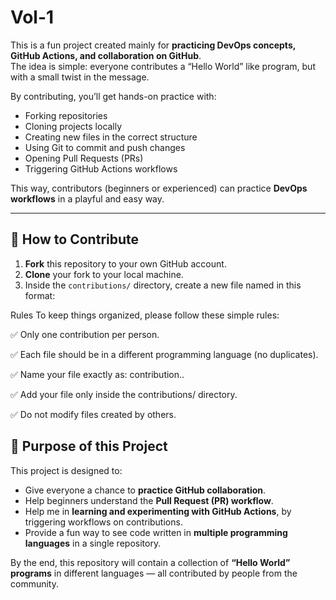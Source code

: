 # Vol-1   

This is a fun project created mainly for **practicing DevOps concepts, GitHub Actions, and collaboration on GitHub**.  
The idea is simple: everyone contributes a “Hello World” like program, but with a small twist in the message.  

By contributing, you’ll get hands-on practice with:  
- Forking repositories  
- Cloning projects locally  
- Creating new files in the correct structure  
- Using Git to commit and push changes  
- Opening Pull Requests (PRs)  
- Triggering GitHub Actions workflows  

This way, contributors (beginners or experienced) can practice **DevOps workflows** in a playful and easy way.  

---

## 🚀 How to Contribute  

1. **Fork** this repository to your own GitHub account.  
2. **Clone** your fork to your local machine.  
3. Inside the `contributions/` directory, create a new file named in this format:


 Rules
To keep things organized, please follow these simple rules:

✅ Only one contribution per person.

✅ Each file should be in a different programming language (no duplicates).

✅ Name your file exactly as: contribution.<extension>.

✅ Add your file only inside the contributions/ directory.

✅ Do not modify files created by others.

## 🎯 Purpose of this Project  

This project is designed to:  

- Give everyone a chance to **practice GitHub collaboration**.  
- Help beginners understand the **Pull Request (PR) workflow**.  
- Help me in **learning and experimenting with GitHub Actions**, by triggering workflows on contributions.  
- Provide a fun way to see code written in **multiple programming languages** in a single repository.  

By the end, this repository will contain a collection of **“Hello World” programs** in different languages — all contributed by people from the community.  
